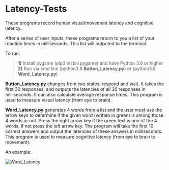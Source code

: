 # Latency-Tests

These programs record human visual/movement latency and cognitive latency. 

After a series of user inputs, these programs return to you a list of your reaction times in milliseconds. This list will outputed to the terminal. 

To run: <br>
> **1)** Install pygame (pip3 install pygame) and have Python 3.8 or higher <br>
> **2)** Run via cmd line (python3.8 **Button_Latency.py**) or (python3.8 **Word_Latency.py**)

**Button_Latency.py** changes from two states, respond and wait. It takes the first 30 responses, and outputs the latencies of all 30 responses in milliseconds. It can also calculate average response times. This program is used to measure visual latency (from eye to brain). 

**Word_Latency.py** generates 4 words from a list and the user must use the arrow keys to determine if the given word (written in green) is among those 4 words or not. Press the right arrow key if the green text is one of the 4 words. If not press the left arrow key. The program will take the first 10 correct answers and output the latencies of these answers in milliseconds. This program is used to measure cognitive latency (from eye to brain to movement). 

An example: 

![Word_Latency](https://github.com/andy-x-li/Latency-Tests/assets/125074849/6f0e2b13-09a3-4f2b-ba52-cbaea170583b)





